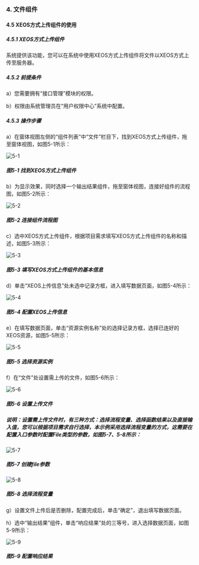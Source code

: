 ### 4. 文件组件

#### 4.5 XEOS方式上传组件的使用

##### 4.5.1 XEOS方式上传组件

系统提供该功能，您可以在系统中使用XEOS方式上传组件将文件以XEOS方式上传至服务器。

##### 4.5.2 前提条件

a）您需要拥有“接口管理”模块的权限。

b）权限由系统管理员在“用户权限中心”系统中配置。

##### 4.5.3 操作步骤

a）在窗体视图左侧的“组件列表”中“文件”栏目下，找到XEOS方式上传组件，拖至窗体视图，如图5-1所示：

![5-1](https://www.feisuanyz.com/fsimage/zc-image/cz_22_4_7_1.png)

##### 图5-1 找到XEOS方式上传组件

b）为显示效果，同时选择一个输出结果组件，拖至窗体视图，连接好组件的流程图，如图5-2所示：

![5-2](https://www.feisuanyz.com/fsimage/zc-image/cz_22_4_7_2.png)

##### 图5-2 连接组件流程图

c）选中XEOS方式上传组件，根据项目需求填写XEOS方式上传组件的名称和描述，如图5-3所示：

![5-3](https://www.feisuanyz.com/fsimage/zc-image/cz_22_4_7_3.png)

##### 图5-3 填写XEOS方式上传组件的基本信息

d）单击“XEOS上传信息”处未选中记录方框，进入填写数据页面，如图5-4所示：

![5-4](https://www.feisuanyz.com/fsimage/zc-image/cz_22_4_7_4.png)

##### 图5-4 配置XEOS上传信息

e）在填写数据页面，单击“资源实例名称”处的选择记录方框，选择已连好的XEOS资源，如图5-5所示：

![5-5](https://www.feisuanyz.com/fsimage/zc-image/cz_22_4_7_5.png)

##### 图5-5 选择资源实例

f）在“文件”处设置需上传的文件，如图5-6所示：

![5-6](https://www.feisuanyz.com/fsimage/zc-image/cz_22_4_7_6.png)

##### 图5-6 设置上传文件

##### 说明：设置需上传文件时，有三种方式：选择流程变量、选择函数结果以及直接输入值，您可以根据项目需求自行选择，本示例采用选择流程变量的方式，这需要在配置入口参数时配置File类型的参数，如图5-7、5-8所示：

![5-7](https://www.feisuanyz.com/fsimage/zc-image/cz_22_4_5_1.png)

##### 图5-7 创建file参数

![5-8](https://www.feisuanyz.com/fsimage/zc-image/cz_22_4_7_7.png)

##### 图5-8 选择流程变量

g）设置文件上传后是否删除，配置完成后，单击“确定”，退出填写数据页面。

h）选中“输出结果”组件，单击“响应结果”处的三等号，进入选择数据页面，如图5-9所示：

![5-9](https://www.feisuanyz.com/fsimage/zc-image/cz_22_4_7_8.png)

##### 图5-9 配置响应结果
